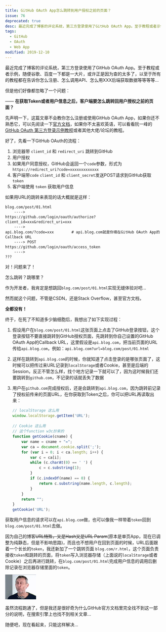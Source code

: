 ```yaml
---
title: GitHub OAuth App怎么跳转到用户授权之前的页面？
issue: 76
deprecated: true
desc: 最近完成了博客的评论系统，第三方登录使用了GitHub OAuth App。至于教程或者示例，随便谷歌、百度一下都是一大片，或许正是因为查的太多了，以至于所有的教程都在告诉你怎么注册、怎么调用API、怎么用XXX后端获取数据等等等等...
tags: 
  - GitHub
  - OAuth
  - Web App
modified: 2019-12-10
---
```


最近完成了博客的评论系统，第三方登录使用了GitHub OAuth App。至于教程或者示例，随便谷歌、百度一下都是一大片，或许正是因为查的太多了，以至于所有的教程都在告诉你怎么注册、怎么调用API、怎么用XXX后端获取数据等等等等...

但是他们好像都忽略了一个问题：

—— **在获取Token或者用户信息之后，客户端要怎么跳转回用户授权之前的页面？**

先声明一下，这篇文章不会教你怎么注册或使用GitHub OAuth App，如果你还不熟悉它，可以先阅读一下[官方文档]( https://developer.github.com/apps/building-oauth-apps/ )，如果你不太喜欢英语，可以看看阮一峰的[GitHub OAuth 第三方登录示例教程]( http://www.ruanyifeng.com/blog/2019/04/github-oauth.html )或者其他大佬/论坛的教程。

好了，先看一下GitHub OAuth的流程：

1. 浏览器带 `client_id` 和 `redirect_uri` 跳转到GitHub
2. 用户授权
3. 如果用户同意授权，GitHub会返回一个`code`参数，形式为 `https://redirect_uri?code=xxxxxxxxxxxxx`
4. 客户端带`code` `client_id` 和 `client_secret`发送POST请求到GitHub获取 `token`
5. 客户端使用 `token` 获取用户信息

如果用URL的跳转来表现的话大概就是这样：

```text
blog.com/post/01.html
    ---->
https://github.com/login/oauth/authorize?client_id=xxx&redirect_uri=xxx
    ---->
api.blog.com/?code=xxx        # api.blog.com就是你填在GitHub OAuth App的Callback URL
    ----> POST
https://github.com/login/oauth/access_token
    ---->
???
```

对！问题来了！

怎么跳转？跳哪里？

作为开发者，我肯定是想跳回`blog.com/post/01.html`实现无缝体验对吧...

然而就这个问题，不管是CSDN，还是Stack Overflow，甚至官方文档，

**全都没有！**



终于，在死了不知道多少脑细胞后，我想出了如下实现过程：

1. 假设用户在`blog.com/post/01.html`这张页面上点击了GitHub登录按钮，这个登录按钮不要直接跳转到GitHub授权页面，先跳转到你自己设置的GitHub OAuth App的Callback URL，这里假设是`api.blog.com`，把当前页面的URL传给`api.blog.com`，例如：`api.blog.com?url=blog.com/post/01.html`

2. 这样在跳转到`api.blog.com`的时候，你就知道了点击登录的是哪张页面了，这时候可以把传过来URL记录到`localStorage`或者Cookie，甚至是后端的Session，反正不管怎么样，找个地方记录一下就可以了，因为这时候我们还要跳转到`github.com`，不记录的话就丢失了数据

3. 用户在`github.com`完成授权后，还是会跳转到`api.blog.com`，因为跳转前记录了授权前传来的页面URL，在你获取到Token之后，你可以把URL再读取出来：

   ```javascript
   // localStorage 这么用
   window.localStorage.getItem('URL');
   
   // Cookie 这么用
   // 这个function w3c抄来的
   function getCookie(cname) {
       var name = cname + "=";
       var ca = document.cookie.split(';');
       for (var i = 0; i < ca.length; i++) {
           var c = ca[i];
           while (c.charAt(0) == ' ') {
               c = c.substring(1);
           }
           if (c.indexOf(name) == 0) {
               return c.substring(name.length, c.length);
           }
       }
       return "";
   }
   getCookie('URL');
   ```

获取用户信息的请求可以在`api.blog.com`做，也可以像我一样带着`token`回到`blog.com/post/01.html`去做。

因为自己的博客~~URL特殊，又是Hash又是URL Param~~(原本是单页App，现在已调整为纯静态，但是不影响思路)，而且也不想用户在回到页面的时候，URL后面跟着一个长长的`token`，我还新加了一个跳转页面 `blog.com/r.html`，这个页面负责接收`token`和跳转的页面，将`token`写入浏览器存储（上面说的`localStorage`或者Cookie）之后再进行跳转，在`blog.com/post/01.html`完成用户信息的调用后删除记录在浏览器存储里面的`token`。

![](/p_assets/201910/nice.gif)

虽然流程跑通了，但是我还是很好奇为什么GitHub官方文档里完全找不到这一部分的说明，在搜索引擎上也找不到相关文章...

随便吧，现在看起来，只能这样解决...